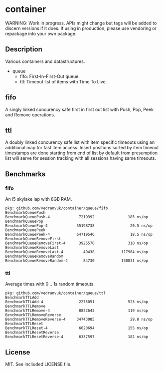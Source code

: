 # container

WARNING: Work in progress. APIs might change but tags will be added to discern versions if it does. If using in production, please use vendoring or repackage into your own package.

## Description


Various containers and datastructures.

* queue
  * fifo: First-In-First-Out queue.
  * ttl: Timeout list of items with Time To Live.


## fifo

A singly linked concurency safe first in first out list with Push, Pop, Peek and Remove operations.

## ttl

A doubly linked concurency safe list with item specific timeouts using an additional map for fast item access. Insert positions sorted by item timeout timestamps are done starting from end of list by default from presumption list will serve for session tracking with all sessions having same timeouts.

## Benchmarks

### fifo

An i5 skylake lap with 8GB RAM.

```
pkg: github.com/vedranvuk/container/queue/fifo
BenchmarkQueuePush
BenchmarkQueuePush-4             7219392               185 ns/op
BenchmarkQueuePop
BenchmarkQueuePop-4             55198738                20.5 ns/op
BenchmarkQueuePeek
BenchmarkQueuePeek-4            64719546                18.5 ns/op
BenchmarkQueueRemoveFirst
BenchmarkQueueRemoveFirst-4      3925570               310 ns/op
BenchmarkQueueRemoveLast
BenchmarkQueueRemoveLast-4         49438            117964 ns/op
BenchmarkQueueRemoveRandom
BenchmarkQueueRemoveRandom-4       84730            130831 ns/op
```

### ttl

Average times with 0 .. 1s random timeouts.

```
pkg: github.com/vedranvuk/container/queue/ttl
BenchmarkTTLAdd
BenchmarkTTLAdd-4                2275051               523 ns/op
BenchmarkTTLRemove
BenchmarkTTLRemove-4             8822643               119 ns/op
BenchmarkTTLRemoveReverse
BenchmarkTTLRemoveReverse-4     34743085                29.8 ns/op
BenchmarkTTLReset
BenchmarkTTLReset-4              6620694               155 ns/op
BenchmarkTTLResetReverse
BenchmarkTTLResetReverse-4       6337597               182 ns/op
```

## License

MIT. See incliuded LICENSE file.